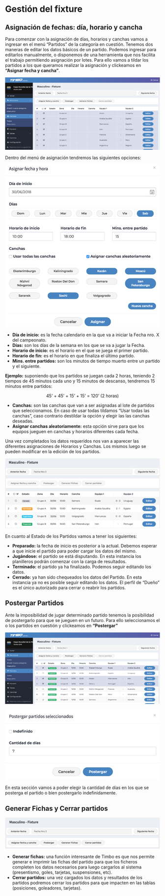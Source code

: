 # Gestión del fixture

## Asignación de fechas: día, horario y cancha

Para comenzar con la asignación de días, horarios y canchas vamos a ingresar en el menú “Partidos” de la categoría en cuestión. Tenemos dos maneras de editar los datos básicos de un partido. Podemos ingresar para editarlos manualmente, o disponemos de una herramienta que nos facilita el trabajo permitiendo asignación por lotes. Para ello vamos a tildar los partidos a los que queramos realizar la asignación y clickeamos en <strong>“Asignar fecha y cancha”</strong>.

<p align="center"><img src="images/fixture1.png"></p>

Dentro del menú de asignación tendremos las siguientes opciones:

<p align="center"><img src="images/fixture2.png"></p>

- <strong>Día de inicio:</strong> es la fecha calendario en la que va a iniciar la Fecha nro. X del campeonato.
- <strong>Días:</strong> son los días de la semana en los que se va a jugar la Fecha.
- <strong>Horario de inicio:</strong> es el horario en el que se juega el primer partido.
- <strong>Horario de fin:</strong> es el horario en que finaliza el último partido.
- <strong>Mins. entre partidos:</strong> son los minutos de tiempo muerto entre un partido y el siguiente.
<p><strong>Ejemplo:</strong> suponiendo que los partidos se juegan cada 2 horas, teniendo 2 tiempos de 45 minutos cada uno y 15 minutos de descanso, tendremos 15 minutos entre partidos:</p>
<p align="center">45’ + 45’ + 15’ + 15’ = 120’	(2 horas)</p>

- <strong>Canchas:</strong> son las canchas que van a ser asignadas al lote de partidos que seleccionamos. En caso de usar todas tildamos “Usar todas las canchas”, caso contrario destildar la opción y elegir las las canchas deseadas.
- <strong>Asignar canchas aleatoriamente:</strong> esta opción sirve para que los equipos jueguen en canchas y horarios diferentes cada fecha.

Una vez completados los datos requeridos nos van a aparecer las diferentes asignaciones de Horarios y Canchas. Los mismos luego se pueden modificar en la edición de los partidos.

<p align="center"><img src="images/fixture3.png"></p>

En cuanto al Estado de los Partidos vamos a tener los siguientes:

- <strong>Preparado:</strong> la fecha de inicio es posterior a la actual. Debemos esperar a que inicie el partido para poder cargar los datos del mismo.
- <strong>Jugándose:</strong> el partido se está disputando. En esta instancia los planilleros podrán comenzar con la carga de resultados.
- <strong>Terminado:</strong> el partido ya ha finalizado. Podemos seguir editando los datos.
- <strong>Cerrado:</strong> ya han sido chequeados los datos del Partido. En esta instancia ya no es posible seguir editando los datos. El perfil de “Dueño” es el único autorizado para cerrar o reabrir los partidos.

## Postergar Partidos

Ante la imposibilidad de jugar determinado partido tenemos la posibilidad de postergarlo para que se jueguen en un futuro. Para ello seleccionamos el o los partidos en cuestión y clickeamos en <strong>“Postergar”</strong>

<p align="center"><img src="images/fixture4.png"></p>
<p align="center"><img src="images/fixture5.png"></p>

En esta sección vamos a poder elegir la cantidad de días en los que se posterga el partido o bien postergarlo indefinidamente.

## Generar Fichas y Cerrar partidos

<p align="center"><img src="images/fixture6.png"></p>

- <strong>Generar fichas:</strong> una función interesante de Timbo es que nos permite generar e imprimir las fichas del partido para que los ficheros completen los datos necesarios para luego cargarlos al sistema (presentismo, goles, tarjetas, suspensiones, etc).
- <strong>Cerrar partidos:</strong> una vez cargados los datos y resultados de los partidos podremos cerrar los partidos para que impacten en las tablas (posiciones, goleadores, tarjetas).
